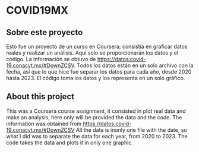 # COVID19MX
## Sobre este proyecto
Esto fue un proyecto de un curso en Coursera; consistía en graficar datos reales y realizar un análisis. 
Aquí solo se proporcionarán los datos y el código. La información se obtuvo de https://datos.covid-19.conacyt.mx/#DownZCSV. 
Todos los datos están en un solo archivo con la fecha, así que lo que hice fue separar los datos para cada año, desde 2020 hasta 2023. 
El código toma los datos y los representa en un solo gráfico. 

## About this project
This was a Coursera course assignment, it consisted in plot real data and make an analysis, here only will be provided the data and the code.
The information was obtained from https://datos.covid-19.conacyt.mx/#DownZCSV 
All the data is inonly one file with the date, so what I did was to separate the data for each year, from 2020 to 2023.
The code takes the data and plots it in only one graphic.  

